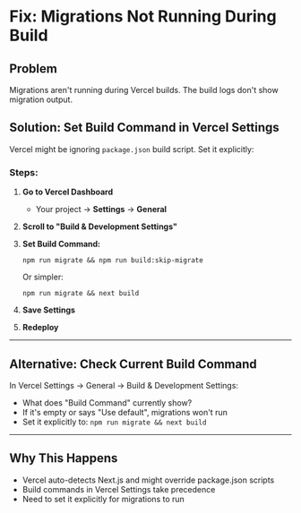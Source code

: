 # Fix: Migrations Not Running During Build

## Problem
Migrations aren't running during Vercel builds. The build logs don't show migration output.

## Solution: Set Build Command in Vercel Settings

Vercel might be ignoring `package.json` build script. Set it explicitly:

### Steps:

1. **Go to Vercel Dashboard**
   - Your project → **Settings** → **General**

2. **Scroll to "Build & Development Settings"**

3. **Set Build Command:**
   ```
   npm run migrate && npm run build:skip-migrate
   ```
   Or simpler:
   ```
   npm run migrate && next build
   ```

4. **Save Settings**

5. **Redeploy**

---

## Alternative: Check Current Build Command

In Vercel Settings → General → Build & Development Settings:

- What does "Build Command" currently show?
- If it's empty or says "Use default", migrations won't run
- Set it explicitly to: `npm run migrate && next build`

---

## Why This Happens

- Vercel auto-detects Next.js and might override package.json scripts
- Build commands in Vercel Settings take precedence
- Need to set it explicitly for migrations to run









